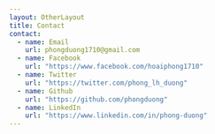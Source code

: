 ```yaml
---
layout: OtherLayout
title: Contact
contact:
  - name: Email
    url: phongduong1710@gmail.com
  - name: Facebook
    url: "https://www.facebook.com/hoaiphong1710"
  - name: Twitter
    url: "https://twitter.com/phong_lh_duong"
  - name: Github
    url: "https://github.com/phongduong"
  - name: LinkedIn
    url: "https://www.linkedin.com/in/phong-duong"
---
```


<pages-Contact />

